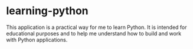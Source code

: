 # learning-python

This application is a practical way for me to learn Python. It is intended for educational purposes and to help me understand how to build and work with Python applications.